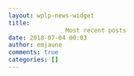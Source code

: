 ```yaml
---
layout: wplp-news-widget
title: 
				Most recent posts		
date: 2018-07-04 00:03
author: emjaune
comments: true
categories: []
---
```


